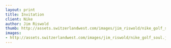 ```yaml
--- 
layout: print
title: Invitation
client: Nike
author: Jim Riswold
thumb: http://assets.switzerlandwest.com/images/jim_riswold/nike_golf_soul-small.jpg
images: 
- http://assets.switzerlandwest.com/images/jim_riswold/nike_golf_soul.jpg
---
```

